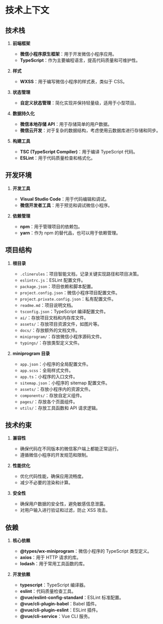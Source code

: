 # 技术上下文

## 技术栈

1. **前端框架**
   - **微信小程序原生框架**：用于开发微信小程序应用。
   - **TypeScript**：作为主要编程语言，提高代码质量和可维护性。

2. **样式**
   - **WXSS**：用于编写微信小程序的样式表，类似于 CSS。

3. **状态管理**
   - **自定义状态管理**：简化实现并保持轻量级，适用于小型项目。

4. **数据持久化**
   - **微信本地存储 API**：用于存储简单的用户数据。
   - **微信云开发**：对于复杂的数据结构，考虑使用云数据库进行存储和同步。

5. **构建工具**
   - **TSC (TypeScript Compiler)**：用于编译 TypeScript 代码。
   - **ESLint**：用于代码质量检查和格式化。

## 开发环境

1. **开发工具**
   - **Visual Studio Code**：用于代码编辑和调试。
   - **微信开发者工具**：用于预览和调试微信小程序。

2. **依赖管理**
   - **npm**：用于管理项目的依赖包。
   - **yarn**：作为 npm 的替代品，也可以用于依赖管理。

## 项目结构

1. **根目录**
   - `.clinerules`：项目智能文档，记录关键实现路径和项目决策。
   - `eslintrc.js`：ESLint 配置文件。
   - `package.json`：项目依赖和脚本配置。
   - `project.config.json`：微信小程序项目配置文件。
   - `project.private.config.json`：私有配置文件。
   - `readme.md`：项目说明文档。
   - `tsconfig.json`：TypeScript 编译配置文件。
   - `ai/`：存放项目文档和内存库文件。
   - `assets/`：存放项目资源文件，如图片等。
   - `docs/`：存放额外的文档文件。
   - `miniprogram/`：存放微信小程序源码文件。
   - `typings/`：存放类型定义文件。

2. **miniprogram 目录**
   - `app.json`：小程序的全局配置文件。
   - `app.scss`：全局样式文件。
   - `app.ts`：小程序的入口文件。
   - `sitemap.json`：小程序的 sitemap 配置文件。
   - `assets/`：存放小程序内的资源文件。
   - `components/`：存放自定义组件。
   - `pages/`：存放各个页面组件。
   - `utils/`：存放工具函数和 API 请求逻辑。

## 技术约束

1. **兼容性**
   - 确保代码在不同版本的微信客户端上都能正常运行。
   - 遵循微信小程序的开发规范和限制。

2. **性能优化**
   - 优化代码性能，确保应用流畅度。
   - 减少不必要的渲染和计算。

3. **安全性**
   - 确保用户数据的安全性，避免敏感信息泄露。
   - 对用户输入进行验证和过滤，防止 XSS 攻击。

## 依赖

1. **核心依赖**
   - **@types/wx-miniprogram**：微信小程序的 TypeScript 类型定义。
   - **axios**：用于 HTTP 请求的库。
   - **lodash**：用于常用工具函数的库。

2. **开发依赖**
   - **typescript**：TypeScript 编译器。
   - **eslint**：代码质量检查工具。
   - **@vue/eslint-config-standard**：ESLint 标准配置。
   - **@vue/cli-plugin-babel**：Babel 插件。
   - **@vue/cli-plugin-eslint**：ESLint 插件。
   - **@vue/cli-service**：Vue CLI 服务。